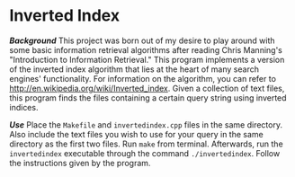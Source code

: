 Inverted Index
================================

***Background***
This project was born out of my desire to play around with some basic information retrieval algorithms after reading Chris Manning's "Introduction to Information Retrieval." This program implements a version of the inverted index algorithm that lies at the heart of many search engines' functionality. For information on the algorithm, you can refer to http://en.wikipedia.org/wiki/Inverted_index. Given a collection of text files, this program finds the files containing a certain query string using inverted indices.

***Use***
Place the ```Makefile``` and ```invertedindex.cpp``` files in the same directory. Also include the text files you wish to use for your query in the same directory as the first two files.
Run ```make``` from terminal. Afterwards, run the ```invertedindex``` executable through the command ```./invertedindex```. Follow the instructions given by the program.